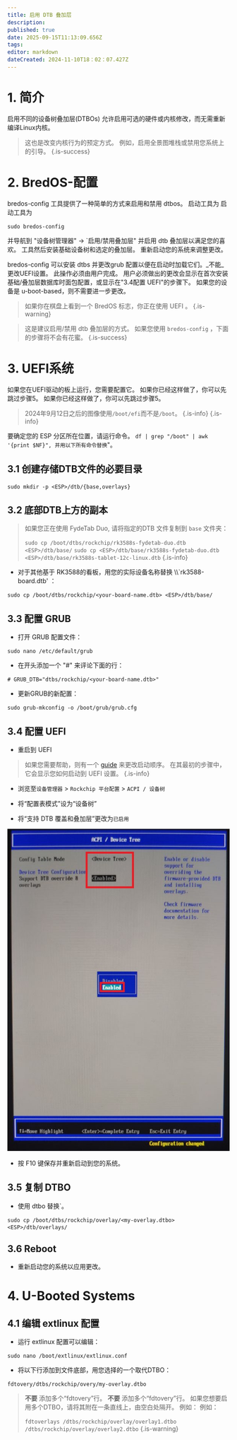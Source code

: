 ```yaml
---
title: 启用 DTB 叠加层
description:
published: true
date: 2025-09-15T11:13:09.656Z
tags:
editor: markdown
dateCreated: 2024-11-10T18：02：07.427Z
---
```


# 1. 简介

启用不同的设备树叠加层(DTBOs) 允许启用可选的硬件或内核修改，而无需重新编译Linux内核。

> 这也是改变内核行为的预定方式。 例如，启用全景图堆栈或禁用您系统上的引导。
> {.is-success}

# 2. BredOS-配置

bredos-config 工具提供了一种简单的方式来启用和禁用 dtbos。 启动工具为 启动工具为

```
sudo bredos-config
```

并导航到 "设备树管理器" -> \`启用/禁用叠加层" 并启用 dtb 叠加层以满足您的喜欢。 工具然后安装基础设备树和选定的叠加层。 重新启动您的系统来调整更改。

bredos-config 可以安装 dtbs 并更改grub 配置以便在启动时加载它们。_不能_更改UEFI设置。 此操作必须由用户完成。 用户必须做出的更改会显示在首次安装基础/叠加层数据库时面包配置，或显示在"3.4配置 UEFI"的步骤下。 如果您的设备是 u-boot-based，则不需要进一步更改。

> 如果你在棋盘上看到一个 BredOS 标志，你正在使用 UEFI 。
> {.is-warning}

> 这是建议启用/禁用 dtb 叠加层的方式。 如果您使用 `bredos-config` ，下面的步骤将不会有花蜜。
> {.is-success}

# 3. UEFI系统

如果您在UEFI驱动的板上运行，您需要配置它。
如果你已经这样做了，你可以先跳过步骤5。
如果你已经这样做了，你可以先跳过步骤5。

> 2024年9月12日之后的图像使用`/boot/efi`而不是`/boot`。
> {.is-info}
> {.is-info}

要确定您的 ESP 分区所在位置，请运行命令。 `df | grep "/boot" | awk '{print $NF}", 并用以下所有命令替换`<ESP>"。

## 3.1 创建存储DTB文件的必要目录

```
sudo mkdir -p <ESP>/dtb/{base,overlays}
```

## 3.2 底部DTB上方的副本

> 如果您正在使用 FydeTab Duo, 请将指定的DTB 文件复制到 `base` 文件夹：
>
> `sudo cp /boot/dtbs/rockchip/rk3588s-fydetab-duo.dtb <ESP>/dtb/base/`
> `sudo cp <ESP>/dtb/base/rk3588s-fydetab-duo.dtb <ESP>/dtb/base/rk3588s-tablet-12c-linux.dtb`
> {.is-info}

- 对于其他基于 RK3588的看板，用您的实际设备名称替换 \\\\\`rk3588-board.dtb' ：

```
sudo cp /boot/dtbs/rockchip/<your-board-name.dtb> <ESP>/dtb/base/
```

## 3.3 配置 GRUB

- 打开 GRUB 配置文件：

```
sudo nano /etc/default/grub
```

- 在开头添加一个 "#" 来评论下面的行：

```
# GRUB_DTB="dtbs/rockchip/<your-board-name.dtb>"
```

- 更新GRUB的新配置：

```
sudo grub-mkconfig -o /boot/grub/grub.cfg
```

## 3.4 配置 UEFI

- 重启到 UEFI

> 如果您需要帮助，则有一个 [guide](/en/how-to/change-default-boot-order-rk3588) 来更改启动顺序。 在其最初的步骤中，它会显示您如何启动到 UEFI 设置。
> {.is-info}

- 浏览至`设备管理器` > `Rockchip 平台配置` > `ACPI / 设备树`

- 将“配置表模式”设为“设备树”

- 将“支持 DTB 覆盖和叠加层”更改为`已启用`

![](/panthor/enable_tree_dtb_in_uefi.jpg)

- 按 F10 键保存并重新启动到您的系统。

## 3.5 复制 DTBO

- 使用 dtbo 替换<my-overlay>\`。

```
sudo cp /boot/dtbs/rockchip/overlay/<my-overlay.dtbo> <ESP>/dtb/overlays/
```

## 3.6 Reboot

- 重新启动您的系统以应用更改。

# 4. U-Booted Systems

## 4.1 编辑 extlinux 配置

- 运行 extlinux 配置可以编辑：

```
sudo nano /boot/extlinux/extlinux.conf
```

- 将以下行添加到文件底部，用您选择的一个取代DTBO：

```
fdtovery/dtbs/rockchip/overy/my-overlay.dtbo
```

> **不要** 添加多个“fdtovery”行。
> **不要** 添加多个“fdtovery”行。
> 如果您想要启用多个DTBO，请将其附在一条直线上，由空白处隔开。
> 例如：
> 例如：
>
> `fdtoverlays /dtbs/rockchip/overlay/overlay1.dtbo /dtbs/rockchip/overlay/overlay2.dtbo`
> {.is-warning}
